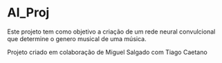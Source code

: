 # AI_Proj
Este projeto tem como objetivo a criação de um rede neural convulcional que determine o genero musical de uma música.

Projeto criado em colaboração de Miguel Salgado com Tiago Caetano
